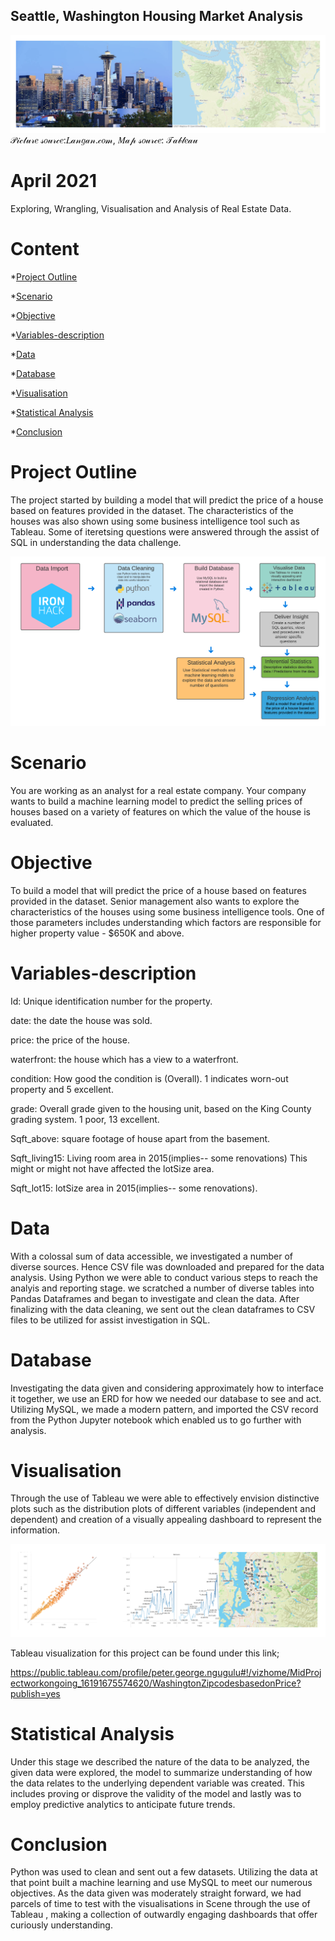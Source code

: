 ## Seattle, Washington Housing Market Analysis

![alt text](https://github.com/Bunmi-Haastrup/Hermione-granger/blob/main/image.png)
       𝒫𝒾𝒸𝓉𝓊𝓇𝑒 𝓈𝑜𝓊𝓇𝒸𝑒:𝐿𝒶𝓃𝑔𝒶𝓃.𝒸𝑜𝓂, 𝑀𝒶𝓅 𝓈𝑜𝓊𝓇𝒸𝑒: 𝒯𝒶𝒷𝓁𝑒𝒶𝓊
      
# April 2021
Exploring, Wrangling, Visualisation and Analysis of Real Estate Data.

# Content

*[Project Outline](#project-outline)

*[Scenario](#scenario)

*[Objective](#objective)

*[Variables-description](#variables-description)

*[Data](#data)

*[Database](#database)

*[Visualisation](#visualisation)

*[Statistical Analysis](#statistical-analysis)

*[Conclusion](#conclusion)

# Project Outline
The project started by building a model that will predict the price of a house based on features provided in the dataset. The characteristics of the houses was also shown using some business intelligence tool such as Tableau. Some of iteretsing questions were answered through the assist of SQL in understanding the data challenge.

![alt text](https://github.com/petergeorge649/Hermione-granger/blob/main/ReadMe.png)

# Scenario
You are working as an analyst for a real estate company. Your company wants to build a machine learning model to predict the selling prices of houses based on a variety of features on which the value of the house is evaluated.

# Objective
To build a model that will predict the price of a house based on features provided in the dataset. Senior management also wants to explore the characteristics of the houses using some business intelligence tools. One of those parameters includes understanding which factors are responsible for higher property value - $650K and above.

# Variables-description

Id: Unique identification number for the property.

date: the date the house was sold.

price: the price of the house.

waterfront: the house which has a view to a waterfront.

condition: How good the condition is (Overall). 1 indicates worn-out property and 5 excellent.

grade: Overall grade given to the housing unit, based on the King County grading system. 1 poor, 13 excellent.

Sqft_above: square footage of house apart from the basement.

Sqft_living15: Living room area in 2015(implies-- some renovations) This might or might not have affected the lotSize area.

Sqft_lot15: lotSize area in 2015(implies-- some renovations).

# Data
With a colossal sum of data accessible, we investigated a number of diverse sources. Hence CSV file was downloaded and prepared for the data analysis. Using Python we were able to conduct various steps to reach the analyis and reporting stage. we scratched a number of diverse tables into Pandas Dataframes and began to investigate and clean the data. After finalizing with the data cleaning, we sent out the clean dataframes to CSV files to be utilized for assist investigation in SQL.

# Database
Investigating the data given and considering approximately how to interface it together, we use an ERD for how we needed our database to see and act. Utilizing MySQL, we made a modern pattern, and imported the CSV record from the  Python Jupyter notebook  which enabled us to go further with analysis.

# Visualisation
Through the use of Tableau we were  able to effectively envision distinctive  plots such as the distribution plots of different variables (independent and dependent) and creation of a visually appealing dashboard to represent the information.

![alt text](https://github.com/petergeorge649/Hermione-granger/blob/main/tableau.png)

Tableau visualization for this project can be found under this link;

https://public.tableau.com/profile/peter.george.ngugulu#!/vizhome/MidProjectworkongoing_16191675574620/WashingtonZipcodesbasedonPrice?publish=yes

# Statistical Analysis
Under this stage we described the nature of the data to be analyzed, the given data were explored, the model to summarize understanding of how the data relates to the underlying dependent variable was created. This includes proving or disprove the validity of the model and lastly was to employ predictive analytics to anticipate future trends.

# Conclusion
Python was used to clean and sent out a few datasets. Utilizing the data at that point built a machine learning and use MySQL to meet our numerous objectives. As the data given was moderately straight forward, we had parcels of time to test with the visualisations in Scene through the use of Tableau , making a collection of outwardly engaging dashboards that offer curiously understanding.



